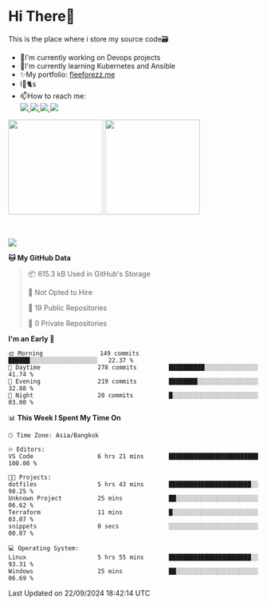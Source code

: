# Hi There👋

This is the place where i store my source code🗃️
<ul>
    <li>🔭I'm currently working on Devops projects</li>
    <li>🌿I'm currently learning Kubernetes and Ansible</li>
    <li>✨My portfolio: <a href="https://fleeforezz.me" target="_blank">fleeforezz.me</a> </li>
    <li>I💖🐈s</li>
    <li>📫How to reach me: </li>
    <a href="https://www.facebook.com/profile.php?id=100091778170480" target="_blank">
        <img src="https://img.shields.io/badge/Facebook-1877F2?style=for-the-badge&logo=facebook&logoColor=white">
    </a>
    <a href="https://www.instagram.com/tmn_nhat/" target="_blank">
        <img src="https://img.shields.io/badge/Instagram-E4405F?style=for-the-badge&logo=instagram&logoColor=white">
    </a>
    <a href="https://www.linkedin.com/in/nh%E1%BA%ADt-tr%C6%B0%C6%A1ng-420723278/" target="_blank">
        <img src="https://img.shields.io/badge/LinkedIn-0077B5?style=for-the-badge&logo=linkedin&logoColor=white">
    </a>
    <a href="https://fleeforezz.me" target="_blank">
        <img src="https://img.shields.io/badge/🦄 Portfolio-e0e0e0?style=for-the-badge&logo=&logoColor=080A13">
    </a>
</ul>

<div>
    <img height="190em" align="center" src="https://github-readme-stats.vercel.app/api?username=Fleeforezz&show_icons=true&theme=radical" />
    <img height="190em" align="center" src="https://github-readme-stats.vercel.app/api/top-langs/?username=fleeforezz&layout=compact&theme=nightowl" />
</div>
<br></br>
<p align="left">
  <a href="https://skillicons.dev">
    <img src="https://skillicons.dev/icons?i=aws,git,kubernetes,docker,terraform,jenkins,gitlab,ansible,grafana,bash,nginx" />
  </a>
</p>

<!--START_SECTION:waka-->
**🐱 My GitHub Data** 

> 📦 615.3 kB Used in GitHub's Storage 
 > 
> 🚫 Not Opted to Hire
 > 
> 📜 19 Public Repositories 
 > 
> 🔑 0 Private Repositories 
 > 
**I'm an Early 🐤** 

```text
🌞 Morning                149 commits         ██████░░░░░░░░░░░░░░░░░░░   22.37 % 
🌆 Daytime                278 commits         ██████████░░░░░░░░░░░░░░░   41.74 % 
🌃 Evening                219 commits         ████████░░░░░░░░░░░░░░░░░   32.88 % 
🌙 Night                  20 commits          █░░░░░░░░░░░░░░░░░░░░░░░░   03.00 % 
```


📊 **This Week I Spent My Time On** 

```text
🕑︎ Time Zone: Asia/Bangkok

🔥 Editors: 
VS Code                  6 hrs 21 mins       █████████████████████████   100.00 % 

🐱‍💻 Projects: 
dotfiles                 5 hrs 43 mins       ███████████████████████░░   90.25 % 
Unknown Project          25 mins             ██░░░░░░░░░░░░░░░░░░░░░░░   06.62 % 
Terraform                11 mins             █░░░░░░░░░░░░░░░░░░░░░░░░   03.07 % 
snippets                 0 secs              ░░░░░░░░░░░░░░░░░░░░░░░░░   00.07 % 

💻 Operating System: 
Linux                    5 hrs 55 mins       ███████████████████████░░   93.31 % 
Windows                  25 mins             ██░░░░░░░░░░░░░░░░░░░░░░░   06.69 % 
```


 Last Updated on 22/09/2024 18:42:14 UTC
<!--END_SECTION:waka-->